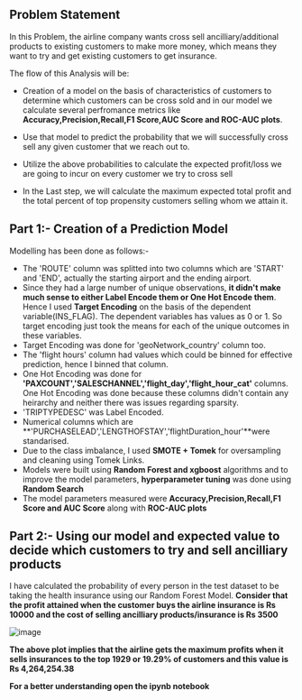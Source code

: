 ## Problem Statement
In this Problem, the airline company wants cross sell ancilliary/additional products to existing customers to make more money, which means they want to try and get existing customers to get insurance.

The flow of this Analysis will be:
- Creation of a model on the basis of characteristics of customers to determine which customers can be cross sold and in our model we calculate several perfromance metrics like **Accuracy,Precision,Recall,F1 Score,AUC Score and ROC-AUC plots**.

- Use that model to predict the probability that we will successfully cross sell any given customer that we reach out to. 

-  Utilize the above probabilities to calculate the expected profit/loss we are going to incur on every customer we try to cross sell

- In the Last step, we will calculate the maximum expected total profit and the total percent of top propensity customers selling whom we attain it.


## Part 1:- Creation of a Prediction Model
Modelling has been done as follows:-
- The 'ROUTE' column was splitted into two columns which are 'START' and 'END', actually the starting airport and the ending airport.
- Since they had a large number of unique observations, **it didn't make much sense to either Label Encode them or One Hot Encode them**. Hence I used **Target Encoding** on the basis of the
dependent variable(INS_FLAG). The dependent variables has values as 0 or 1. So target encoding just took the means for each of the unique outcomes in these variables. 
- Target Encoding was done for 'geoNetwork_country' column too.
- The 'flight hours' column had values which could be binned for effective prediction, hence I binned that column.
- One Hot Encoding was done for **'PAXCOUNT','SALESCHANNEL','flight_day','flight_hour_cat'** columns. One Hot Encoding was done because these columns didn't contain any heirarchy and 
neither there was issues regarding sparsity.
- 'TRIPTYPEDESC' was Label Encoded.
- Numerical columns which are **'PURCHASELEAD','LENGTHOFSTAY','flightDuration_hour'**were standarised.
- Due to the class imbalance, I used **SMOTE + Tomek** for oversampling and cleaning using Tomek Links.
- Models were built using **Random Forest and xgboost** algorithms and to improve the model parameters, **hyperparameter tuning** was done using **Random Search**
- The model parameters measured were **Accuracy,Precision,Recall,F1 Score and AUC Score** along with **ROC-AUC plots**

## Part 2:- Using our model and expected value to decide which customers to try and sell ancilliary products
I have calculated the probability of every person in the test dataset to be taking the health insurance using our Random Forest Model.
**Consider that the profit attained when the customer buys the airline insurance is Rs 10000 and the cost of selling ancilliary products/insurance is Rs 3500**

![image](https://user-images.githubusercontent.com/75975560/124267212-972ddb00-db55-11eb-91d4-96a7a332fb74.png)

**The above plot implies that the airline gets the maximum profits when it sells insurances to the top 1929 or 19.29% of customers and this value is Rs 4,264,254.38**
 
**For a better understanding open the ipynb notebook** 
